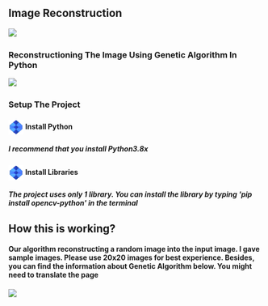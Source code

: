 <h2> Image Reconstruction </h2>
<img src="https://avatars.githubusercontent.com/u/66366306?s=100&u=dc5e6f5b4a05d07958d9a867b803760aa2b1613e&v=4">
<h3> Reconstructioning The Image Using Genetic Algorithm In Python </h3>
<img src="https://i.imgur.com/qHAcfhX.gif">
<h3> Setup The Project </h3>
<h4><img align="center" src="https://raw.githubusercontent.com/efecanxrd/efecanxrd/main/images/xe.gif" width="30"> Install Python <h4>
<h5>I recommend that you install Python3.8x </h5>
<h4><img align="center" src="https://raw.githubusercontent.com/efecanxrd/efecanxrd/main/images/xe.gif" width="30"> Install Libraries </h4>
<h5> The project uses only 1 library. You can install the library by typing 'pip install opencv-python' in the terminal </h5>
<h2> How this is working? </h2>
<h4> Our algorithm reconstructing a random image into the input image. I gave sample images. Please use 20x20 images for best experience. Besides, you can find the information about Genetic Algorithm below. You might need to translate the page <h4>

[<img src="https://img.shields.io/badge/Medium-12100E?style=for-the-badge&logo=medium&logoColor=white"/>](https://medium.com/@efecanxrd/genetic-algorithm-nedir-ne-i%CC%87%C5%9Fe-yarar-cac86be1dea4)
  
